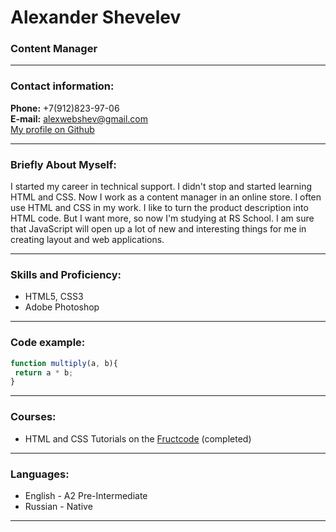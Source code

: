 
# Alexander Shevelev
### Content Manager
---

### Contact information:

**Phone:** +7(912)823-97-06<br>
**E-mail:** alexwebshev@gmail.com<br>
[My profile on Github](https://github.com/Alexshev7)

---

### Briefly About Myself:
I started my career in technical support. I didn't stop and started learning HTML and CSS. Now I work as a content manager in an online store. I often use HTML and CSS in my work. I like to turn the product description into HTML code. But I want more, so now I'm studying at RS School. I am sure that JavaScript will open up a lot of new and interesting things for me in creating layout and web applications.

---

### Skills and Proficiency:

- HTML5, CSS3
- Adobe Photoshop

---

### Code example:
```javascript
function multiply(a, b){
 return a * b;
}
```
---

### Courses:

- HTML and CSS Tutorials on the [Fructcode](https://fructcode.com/ru/) (completed)

---

### Languages:

- English \- A2 Pre-Intermediate
- Russian \- Native

---